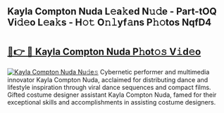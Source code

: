## Kayla Compton Nuda L𝚎a𝚔ed N𝚞𝚍e - Part-tOQ Vi𝚍𝚎o L𝚎a𝚔s - H𝚘𝚝 O𝚗𝚕yf𝚊ns P𝚑𝚘tos NqfD4

# <h2><a href="http://kf49ui.oniu.top/?m=Kayla+Compton+Nuda">🔗👉 🔴 Kayla Compton Nuda P𝚑ot𝚘𝚜 V𝚒d𝚎o</a></h2>

[![Kayla Compton Nuda Nu𝚍e𝚜](https://i.imgur.com/0qMVB7G.gif)](http://kf49ui.oniu.top/?m=Kayla+Compton+Nuda)
Cybernetic performer and multimedia innovator Kayla Compton Nuda, acclaimed for distributing dance and lifestyle inspiration through viral dance sequences and compact films. Gifted costume designer assistant Kayla Compton Nuda, famed for their exceptional skills and accomplishments in assisting costume designers.  
